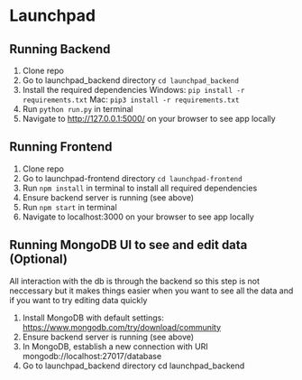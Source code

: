 # Launchpad

## Running Backend

1. Clone repo
2. Go to launchpad_backend directory `cd launchpad_backend`
3. Install the required dependencies Windows: `pip install -r requirements.txt` Mac: `pip3 install -r requirements.txt`
4. Run `python run.py` in terminal
5. Navigate to http://127.0.0.1:5000/ on your browser to see app locally

## Running Frontend

1. Clone repo
2. Go to launchpad-frontend directory `cd launchpad-frontend`
3. Run `npm install` in terminal to install all required dependencies
4. Ensure backend server is running (see above)
5. Run `npm start` in terminal
6. Navigate to localhost:3000 on your browser to see app locally

## Running MongoDB UI to see and edit data (Optional)

All interaction with the db is through the backend so this step is not neccessary but it makes things easier when you want to see all the data and if you want to try editing data quickly

1. Install MongoDB with default settings: https://www.mongodb.com/try/download/community
2. Ensure backend server is running (see above)
3. In MongoDB, establish a new connection with URI mongodb://localhost:27017/database
4. Go to launchpad_backend directory cd launchpad_backend

